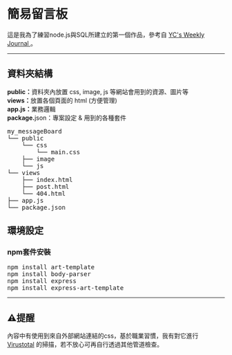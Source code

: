<h1>簡易留言板</h1>
<p>這是我為了練習node.js與SQL所建立的第一個作品，參考自 <a href="https://ycjhuo.gitlab.io/blogs/NodeJS-Express-Build-Bulletins.html"> YC's Weekly Journal </a>。</p>
<hr>
<h2>資料夾結構</h2>
<p>
<strong>public：</strong>資料夾內放置 css, image, js 等網站會用到的資源、圖片等<br>
<strong>views：</strong>放置各個頁面的 html (方便管理)<br>
<strong>app.js：</strong>業務邏輯<br>
<strong>package.</strong>json：專案設定 & 用到的各種套件
</p>

<pre>
my_messageBoard
└── public
    └── css
        └── main.css
    ├── image
    └── js
└── views
    ├── index.html
    ├── post.html
    └── 404.html
├── app.js
└── package.json
</pre>

<h2>環境設定</h2>
<h3>npm套件安裝</h3>
<pre>
npm install art-template
npm install body-parser
npm install express
npm install express-art-template
</pre>
<hr>
<h2><span>&#9888;</span>提醒</h2>
<P>內容中有使用到來自外部網站連結的css，基於職業習慣，我有對它進行 <a href="https://www.virustotal.com/">Virustotal</a> 的掃描，若不放心可再自行透過其他管道檢查。</P>
